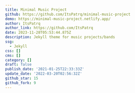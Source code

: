 ```yaml
---
title: Minimal Music Project
github: https://github.com/ItsPatrq/minimal-music-project
demo: https://minimal-music-project.netlify.app/
author: ItsPatrq
author_link: https://github.com/ItsPatrq
date: 2023-11-28T05:53:44.875Z
description: Jekyll theme for music projects/bands
ssg:
  - Jekyll
css: []
cms: []
category: []
draft: false
publish_date: '2021-01-25T22:33:33Z'
update_date: '2022-03-20T02:56:32Z'
github_star: 15
github_fork: 9
---
```

